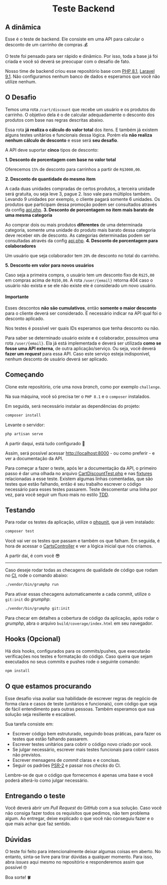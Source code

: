 <div align="center">
    <h1 align="center">Teste Backend</h1>
</div>

## A dinâmica

Esse é o teste de backend.
Ele consiste em uma API para calcular o desconto de um carrinho de compras :moneybag:

O teste foi pensado para ser rápido e dinâmico.
Por isso, toda a base já foi criada e você só deverá se preocupar com o desafio de fato.

Nosso time de backend criou esse repositório base com [PHP 8.1](https://www.php.net/releases/8_1_0.php), [Laravel 9.1](https://laravel.com/docs/9.x/).
Não configuramos nenhum banco de dados e esperamos que você não utilize nenhum.

## O Desafio

Temos uma rota `/cart/discount` que recebe um usuário e os produtos do carrinho.
O objetivo dela é o de calcular adequadamente o desconto dos produtos com base nas regras descritas abaixo.

Essa rota **já realiza o cálculo do valor total** dos itens.
E também já existem alguns testes unitários e funcionais dessa lógica.
Porém ela **não realiza nenhum cálculo de desconto** e esse será **seu desafio**.

A API deve suportar **cinco** tipos de desconto:

**1. Desconto de porcentagem com base no valor total**

Oferecemos `15%` de desconto para carrinhos a partir de `R$3000,00`.

**2. Desconto de quantidade do mesmo item**

A cada duas unidades compradas de certos produtos, a terceira unidade será gratuita, ou seja leve 3, pague 2.
Isso vale para múltiplos também. Levando 9 unidades por exemplo, o cliente pagará somente 6 unidades.
Os produtos que participam dessa promoção podem ser consultados através da config [api.php](config/api.php).
**3. Desconto de porcentagem no item mais barato de uma mesma categoria**

Ao comprar dois ou mais produtos **diferentes** de uma determinada categoria,
somente uma unidade do produto mais barato dessa categoria deve receber `40%` de desconto.
As categorias determinadas podem ser consultadas através da config [api.php](config/api.php).
**4. Desconto de porcentagem para colaboradores**

Um usuário que seja colaborador tem `20%` de desconto no total do carrinho.

**5. Desconto em valor para novos usuários**

Caso seja a primeira compra, o usuário tem um desconto fixo de `R$25,00` em compras acima de `R$50,00`.
A rota `/user/{email}` retorna 404 caso o usuário não exista e se ele não existe ele é considerado um novo usuário.

#### Importante

Esses descontos **não são cumulativos**, então **somente o maior desconto** para o cliente deverá ser considerado.
É necessário indicar na API qual foi o desconto aplicado.

Nos testes é possível ver quais IDs esperamos que tenha desconto ou não.

Para saber se determinado usuário existe e é colaborador, possuímos uma rota `/user/{email}`.
Ela já está implementada e deverá ser utilizada **como se fosse uma API externa**, de outra aplicação/serviço.
Ou seja, você deverá **fazer um _request_** para essa API.
Caso este serviço esteja indisponível, nenhum desconto de usuário deverá ser aplicado.

## Começando

Clone este repositório, crie uma nova _branch_, como por exemplo `challenge`.

Na sua máquina, você só precisa ter o `PHP 8.1` e o `composer` instalados.

Em seguida, será necessário instalar as dependências do projeto:

```bash
composer install
```

Levante o servidor:
```bash
php artisan serve
```

A partir daqui, está tudo configurado :rocket:

Assim, será possível acessar [http://localhost:8000](http://localhost:8000) - ou como preferir - e ver a documentação da API.

Para começar a fazer o teste, após ler a documentação da API,
o primeiro passo é dar uma olhada no arquivo [CartDiscountTest.php](tests/Feature/API/V1/Cart/CartDiscountTest.php) e
nas [fixtures](tests/Feature/API/V1/Cart/fixtures) relacionadas a esse teste.
Existem algumas linhas comentadas, que são testes que estão falhando,
então é seu trabalho escrever o código necessário para esses testes passarem.
Teste descomentar uma linha por vez, para você seguir um fluxo mais no estilo [TDD](https://pt.wikipedia.org/wiki/Test_Driven_Development).

## Testando

Para rodar os testes da aplicação, utilize o [phpunit](https://phpunit.de/), que já vem instalado:

```bash
composer test
```

Você vai ver os testes que passam e também os que falham.
Em seguida, é hora de acessar o [CartsController](app/Http/Controllers/CartsController.php)
e ver a lógica inicial que nós criamos.

A partir daí, é com você :sunglasses:

---

Caso deseje rodar todas as checagens de qualidade de código que rodam no [CI](.github/workflows/laravel.yml), rode o comando abaixo:

```bash
./vendor/bin/grumphp run
```

Para ativar essas checagens automaticamente a cada commit, utilize o `git:init` do _grumphp_:

```bash
./vendor/bin/grumphp git:init
```

Para checar em detalhes a cobertura de código da aplicação, após rodar o _grumphp_,
abra o arquivo `build/coverage/index.html` em seu navegador.

## Hooks (Opcional)

Há dois hooks, configurados para os commits/pushes, que executarão verificações nos testes e formatação do código. Caso queira que sejam executados no seus commits e pushes rode o seguinte comando:

```bash
npm install
```

## O que estamos procurando

Esse desafio visa avaliar sua habilidade de escrever regras de negócio de forma clara e casos de teste (unitários e funcionais),
com código que seja de fácil entendimento para outras pessoas.
Também esperamos que sua solução seja resiliente e escalável.

Sua tarefa consiste em:

- Escrever código bem estruturado, seguindo boas práticas, para fazer os testes que estão falhando passarem.
- Escrever testes unitários para cobrir o código novo criado por você.
- Se julgar necessário, escrever mais testes funcionais para cobrir casos não previstos.
- Escrever mensagens de _commit_ claras e e concisas.
- Seguir os padrões [PSR-2](https://www.php-fig.org/psr/psr-2/) e passar nos _checks_ do CI.

Lembre-se de que o código que fornecemos é apenas uma base e você poderá alterá-lo como julgar necessário.

## Entregando o teste

Você deverá abrir um _Pull Request_ do GitHub com a sua solução.
Caso você não consiga fazer todos os requisitos que pedimos, não tem problema algum.
Ao entregar, deixe explicado o que você não conseguiu fazer e o que mais achar que faz sentido.

## Dúvidas

O teste foi feito para intencionalmente deixar algumas coisas em aberto.
No entanto, sinta-se livre para tirar dúvidas a qualquer momento.
Para isso, abra _issues_ aqui mesmo no repositório e responderemos assim que possível :nerd_face:

Boa sorte! :four_leaf_clover:
